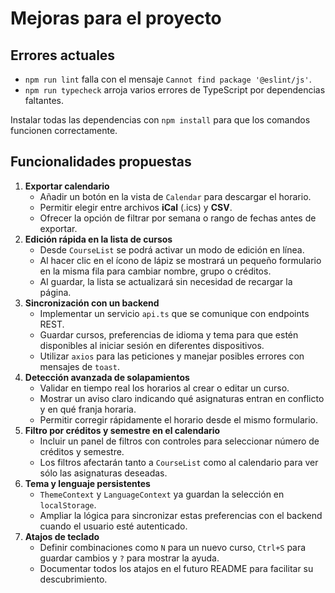 # Mejoras para el proyecto

## Errores actuales

- `npm run lint` falla con el mensaje `Cannot find package '@eslint/js'`.
- `npm run typecheck` arroja varios errores de TypeScript por dependencias faltantes.

Instalar todas las dependencias con `npm install` para que los comandos funcionen correctamente.

## Funcionalidades propuestas

1. **Exportar calendario**
   - Añadir un botón en la vista de `Calendar` para descargar el horario.
   - Permitir elegir entre archivos **iCal** (.ics) y **CSV**.
   - Ofrecer la opción de filtrar por semana o rango de fechas antes de exportar.
2. **Edición rápida en la lista de cursos**
   - Desde `CourseList` se podrá activar un modo de edición en línea.
   - Al hacer clic en el ícono de lápiz se mostrará un pequeño formulario en la misma fila para cambiar nombre, grupo o créditos.
   - Al guardar, la lista se actualizará sin necesidad de recargar la página.
3. **Sincronización con un backend**
   - Implementar un servicio `api.ts` que se comunique con endpoints REST.
   - Guardar cursos, preferencias de idioma y tema para que estén disponibles al iniciar sesión en diferentes dispositivos.
   - Utilizar `axios` para las peticiones y manejar posibles errores con mensajes de `toast`.
4. **Detección avanzada de solapamientos**
   - Validar en tiempo real los horarios al crear o editar un curso.
   - Mostrar un aviso claro indicando qué asignaturas entran en conflicto y en qué franja horaria.
   - Permitir corregir rápidamente el horario desde el mismo formulario.
5. **Filtro por créditos y semestre en el calendario**
   - Incluir un panel de filtros con controles para seleccionar número de créditos y semestre.
   - Los filtros afectarán tanto a `CourseList` como al calendario para ver sólo las asignaturas deseadas.
6. **Tema y lenguaje persistentes**
   - `ThemeContext` y `LanguageContext` ya guardan la selección en `localStorage`.
   - Ampliar la lógica para sincronizar estas preferencias con el backend cuando el usuario esté autenticado.
7. **Atajos de teclado**
   - Definir combinaciones como `N` para un nuevo curso, `Ctrl+S` para guardar cambios y `?` para mostrar la ayuda.
   - Documentar todos los atajos en el futuro README para facilitar su descubrimiento.
